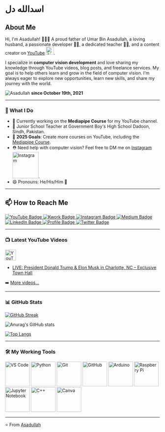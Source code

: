 # اسدالله دل
## About Me
Hi, I'm Asadullah! 👨‍👩‍👦 A proud father of Umar Bin Asadullah, a loving husband, a passionate developer 👨‍💻, a dedicated teacher 👨‍🏫, and a content creator on [YouTube](https://www.youtube.com/@asadullah-dal) <img alt="AiPhile Youtube" src="https://user-images.githubusercontent.com/66181793/131223988-882d53a0-4882-468f-9bd7-46b46466baae.png" width="25">.

I specialize in **computer vision development** and love sharing my knowledge through YouTube videos, blog posts, and freelance services. My goal is to help others learn and grow in the field of computer vision. I'm always eager to explore new opportunities, learn new skills, and share my journey with the world.

<p align="left">
  <img src="https://komarev.com/ghpvc/?username=Asadullah-Dal17&label=Profile%20views&color=0e75b6&style=flat" alt="Asadullah" />
  <strong> since October 19th, 2021 </strong>
</p>

---

### 🌟 What I Do
- 🔭 Currently working on the **Mediapipe Course** for my YouTube channel.
- 🌱 Junior School Teacher at Government Boy's High School Dadoon, Sindh, Pakistan.
- 🥅 **2025 Goals**: Create more courses on YouTube, including the [Mediapipe Course](https://github.com/Asadullah-Dal17/AiPhile-Mediapipe-Course-2023).
- ⛑️ Need help with computer vision? Feel free to DM me on [Instagram](https://www.instagram.com/aiphile17/) <img alt="Instagram" src="https://img.shields.io/badge/Instagram-purple?style=for-the-badge&logo=Instagram&logoColor=white" width="85">.
- 😄 Pronouns: He/His/Him 👨

---

## 📫 How to Reach Me
<div id="badges">
  <a href="https://www.youtube.com/@asadullah-dal">
    <img src="https://img.shields.io/badge/YouTube-red?style=for-the-badge&logo=youtube&logoColor=white" alt="YouTube Badge"/>
  </a>
  <a href="https://kwork.com/user/asadullah92">
    <img src="https://img.shields.io/badge/Kwork-for%20freelancing-white?style=for-the-badge&logo=kwork-black&logoColor=black" alt="Kwork Badge"/>
  </a>
  <a href="https://www.instagram.com/aiphile17">
    <img src="https://img.shields.io/badge/Instagram-purple?style=for-the-badge&logo=Instagram&logoColor=white" alt="Instagram Badge"/>
  </a>
  <a href="https://medium.com/@aiphile">
    <img src="https://img.shields.io/badge/Medium-black?style=for-the-badge&logo=Medium&logoColor=white" alt="Medium Badge"/>
  </a>
  <a href="https://www.linkedin.com/company/aiphile">
    <img src="https://img.shields.io/badge/LinkedIn-blue?style=for-the-badge&logo=linkedin&logoColor=white" alt="LinkedIn Badge"/>
  </a>
  <a href="https://asadullah.super.site">
    <img src="https://img.shields.io/badge/My%20Profile-black?style=for-the-badge&logo=Profile&logoColor=Green" alt="Profile Badge"/>
  </a>
  <a href="https://twitter.com/ai_phile">
    <img src="https://img.shields.io/badge/Twitter-blue?style=for-the-badge&logo=twitter&logoColor=white" alt="Twitter Badge"/>
  </a>
</div>

---
 ### 📺 Latest YouTube Videos
<a href="https://www.youtube.com/@asadullah-dal">
  <img src="https://img.shields.io/badge/YouTube-red?style=for-the-badge&logo=youtube&logoColor=white" height="35" alt="YouTube Badge"/>
</a>

<!-- YOUTUBE-VIDEOS-LIST:START -->
- [LIVE: President Donald Trump & Elon Musk in Charlotte, NC – Exclusive Town Hall](https://www.youtube.com/watch?v=cGBsC0W9STw)
<!-- YOUTUBE-VIDEOS-LIST:END -->

➡️ [More videos...](https://www.youtube.com/@asadullah-dal)

--- 


### 📊 GitHub Stats
[![GitHub Streak](http://github-readme-streak-stats.herokuapp.com?user=Asadullah-Dal17&theme=dark&background=000000)](https://git.io/streak-stats)

![Anurag's GitHub stats](https://github-readme-stats.vercel.app/api?username=Asadullah-Dal17&show_icons=true&theme=transparent)

[![Top Langs](https://github-readme-stats.vercel.app/api/top-langs/?username=Asadullah-Dal17&layout=compact&theme=buefy&title_color=000)](https://github.com/anuraghazra/github-readme-stats)

---

### 🛠️ My Working Tools
<p>
  <a href="https://code.visualstudio.com/"><img alt="VS Code" src="https://cdn.jsdelivr.net/gh/devicons/devicon/icons/vscode/vscode-original-wordmark.svg" width="80"></a>
  <a href="https://www.python.org/"><img alt="Python" src="https://cdn.jsdelivr.net/gh/devicons/devicon/icons/python/python-original-wordmark.svg" width="80"></a>
  <a href="https://git-scm.com/"><img alt="Git" src="https://cdn.jsdelivr.net/gh/devicons/devicon/icons/git/git-plain-wordmark.svg" width="80"></a>
  <a href="https://github.com/"><img alt="GitHub" src="https://cdn.jsdelivr.net/gh/devicons/devicon/icons/github/github-original-wordmark.svg" width="80"></a>
  <a href="https://www.arduino.cc/"><img alt="Arduino" src="https://cdn.jsdelivr.net/gh/devicons/devicon/icons/arduino/arduino-original-wordmark.svg" width="80"></a>
  <a href="https://www.raspberrypi.org"><img alt="Raspberry Pi" src="https://cdn.jsdelivr.net/gh/devicons/devicon/icons/raspberrypi/raspberrypi-original.svg" width="80"></a>
  <a href="https://jupyter.org/"><img alt="Jupyter Notebook" src="https://cdn.jsdelivr.net/gh/devicons/devicon/icons/jupyter/jupyter-original-wordmark.svg" width="80"></a>
  <a href="https://en.wikipedia.org/wiki/C%2B%2B"><img alt="C++" src="https://cdn.jsdelivr.net/gh/devicons/devicon/icons/cplusplus/cplusplus-plain.svg" width="80"></a>
  <a href="http://canva.com/"><img alt="Canva" src="https://cdn.jsdelivr.net/gh/devicons/devicon/icons/canva/canva-original.svg" width="80"></a>
</p>

---

⭐️ From [Asadullah](https://github.com/Asadullah-Dal17)
